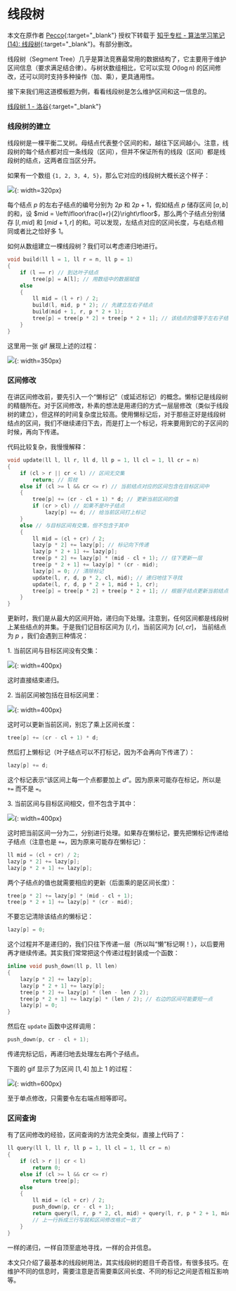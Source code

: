 # 线段树

本文在原作者 [Pecco](https://www.zhihu.com/people/one-seventh){:target="_blank"} 授权下转载于 [知乎专栏 - 算法学习笔记 (14): 线段树](https://zhuanlan.zhihu.com/p/106118909){:target="_blank"}。有部分删改。

线段树（Segment Tree）几乎是算法竞赛最常用的数据结构了，它主要用于维护区间信息（要求满足结合律）。与树状数组相比，它可以实现 $O(\log n)$ 的区间修改，还可以同时支持多种操作（加、乘），更具通用性。

接下来我们用这道模板题为例，看看线段树是怎么维护区间和这一信息的。

[线段树 1 - 洛谷](https://www.luogu.com.cn/problem/P3372){:target="_blank"}

### 线段树的建立

线段树是一棵平衡二叉树。母结点代表整个区间的和，越往下区间越小。注意，线段树的每个结点都对应一条线段（区间），但并不保证所有的线段（区间）都是线段树的结点，这两者应当区分开。

如果有一个数组 `{1, 2, 3, 4, 5}`，那么它对应的线段树大概长这个样子：

![](./img/segment-tree.jpg){: width=320px}

每个结点 $p$ 的左右子结点的编号分别为 $2p$ 和 $2p+1$，假如结点 $p$ 储存区间 $[a, b]$ 的和，设 $mid = \left\lfloor\frac{l+r}{2}\right\rfloor$，那么两个子结点分别储存 $[l, mid]$ 和 $[mid+1, r]$ 的和。可以发现，左结点对应的区间长度，与右结点相同或者比之恰好多 1。

如何从数组建立一棵线段树？我们可以考虑递归地进行。

```cpp
void build(ll l = 1, ll r = n, ll p = 1)
{
    if (l == r) // 到达叶子结点
        tree[p] = A[l]; // 用数组中的数据赋值
    else
    {
        ll mid = (l + r) / 2;
        build(l, mid, p * 2); // 先建立左右子结点
        build(mid + 1, r, p * 2 + 1);
        tree[p] = tree[p * 2] + tree[p * 2 + 1]; // 该结点的值等于左右子结点之和
    }
}
```

这里用一张 gif 展现上述的过程：

![](./img/segment-tree-build.webp){: width=350px}

### 区间修改

在讲区间修改前，要先引入一个“懒标记”（或延迟标记）的概念。懒标记是线段树的精髓所在。对于区间修改，朴素的想法是用递归的方式一层层修改（类似于线段树的建立），但这样的时间复杂度比较高。使用懒标记后，对于那些正好是线段树结点的区间，我们不继续递归下去，而是打上一个标记，将来要用到它的子区间的时候，再向下传递。

代码比较复杂，我慢慢解释：

```cpp
void update(ll l, ll r, ll d, ll p = 1, ll cl = 1, ll cr = n)
{
    if (cl > r || cr < l) // 区间无交集
        return; // 剪枝
    else if (cl >= l && cr <= r) // 当前结点对应的区间包含在目标区间中
    {
        tree[p] += (cr - cl + 1) * d; // 更新当前区间的值
        if (cr > cl) // 如果不是叶子结点
            lazy[p] += d; // 给当前区间打上标记
    }
    else // 与目标区间有交集，但不包含于其中
    {
        ll mid = (cl + cr) / 2;
        lazy[p * 2] += lazy[p]; // 标记向下传递
        lazy[p * 2 + 1] += lazy[p];
        tree[p * 2] += lazy[p] * (mid - cl + 1); // 往下更新一层
        tree[p * 2 + 1] += lazy[p] * (cr - mid);
        lazy[p] = 0; // 清除标记
        update(l, r, d, p * 2, cl, mid); // 递归地往下寻找
        update(l, r, d, p * 2 + 1, mid + 1, cr);
        tree[p] = tree[p * 2] + tree[p * 2 + 1]; // 根据子结点更新当前结点的值
    }
}
```

更新时，我们是从最大的区间开始，递归向下处理。注意到，任何区间都是线段树上某些结点的并集。于是我们记目标区间为 $[l, r]$，当前区间为 $[cl, cr]$， 当前结点为 $p$ ，我们会遇到三种情况：

1\. 当前区间与目标区间没有交集：

![](./img/segment-tree-no-intersection.jpg){: width=400px}

这时直接结束递归。

2\. 当前区间被包括在目标区间里：

![](./img/segment-tree-contained.jpg){: width=400px}

这时可以更新当前区间，别忘了乘上区间长度：

```cpp
tree[p] += (cr - cl + 1) * d;
```

然后打上懒标记（叶子结点可以不打标记，因为不会再向下传递了）：

```cpp
lazy[p] += d;
```

这个标记表示“该区间上每一个点都要加上 $d$”。因为原来可能存在标记，所以是 `+=` 而不是 `=`。

3\. 当前区间与目标区间相交，但不包含于其中：

![](./img/segment-tree-intersection.jpg){: width=400px}

这时把当前区间一分为二，分别进行处理。如果存在懒标记，要先把懒标记传递给子结点（注意也是 `+=`，因为原来可能存在懒标记）：

```cpp
ll mid = (cl + cr) / 2;
lazy[p * 2] += lazy[p];
lazy[p * 2 + 1] += lazy[p];
```

两个子结点的值也就需要相应的更新（后面乘的是区间长度）：

```cpp
tree[p * 2] += lazy[p] * (mid - cl + 1);
tree[p * 2 + 1] += lazy[p] * (cr - mid);
```

不要忘记清除该结点的懒标记：

```cpp
lazy[p] = 0;
```

这个过程并不是递归的，我们只往下传递一层（所以叫“懒”标记啊！），以后要用再才继续传递。其实我们常常把这个传递过程封装成一个函数：

```cpp
inline void push_down(ll p, ll len)
{
    lazy[p * 2] += lazy[p];
    lazy[p * 2 + 1] += lazy[p];
    tree[p * 2] += lazy[p] * (len - len / 2);
    tree[p * 2 + 1] += lazy[p] * (len / 2); // 右边的区间可能要短一点
    lazy[p] = 0;
}
```

然后在 `update` 函数中这样调用：

```cpp
push_down(p, cr - cl + 1);
```

传递完标记后，再递归地去处理左右两个子结点。

下面的 gif 显示了为区间 $[1, 4]$ 加上 $1$ 的过程：

![](./img/segment-tree-update.webp){: width=600px}

至于单点修改，只需要令左右端点相等即可。

### 区间查询

有了区间修改的经验，区间查询的方法完全类似，直接上代码了：

```cpp
ll query(ll l, ll r, ll p = 1, ll cl = 1, ll cr = n)
{
    if (cl > r || cr < l)
        return 0;
    else if (cl >= l && cr <= r)
        return tree[p];
    else
    {
        ll mid = (cl + cr) / 2;
        push_down(p, cr - cl + 1);
        return query(l, r, p * 2, cl, mid) + query(l, r, p * 2 + 1, mid + 1, cr); 
        // 上一行拆成三行写就和区间修改格式一致了
    }
}
```

一样的递归，一样自顶至底地寻找，一样的合并信息。

本文只介绍了最基本的线段树用法，其实线段树的题目千奇百怪，有很多技巧。在维护不同的信息时，需要注意是否需要乘区间长度、不同的标记之间是否相互影响等。
